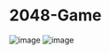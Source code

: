 # 2048-Game
![image](https://user-images.githubusercontent.com/87666139/208627898-5c0eb29a-22a0-404f-8f6f-75a4d3d08955.png)
![image](https://user-images.githubusercontent.com/87666139/208627959-3058f067-d2b3-45d3-99d0-55f6079d54b5.png)
